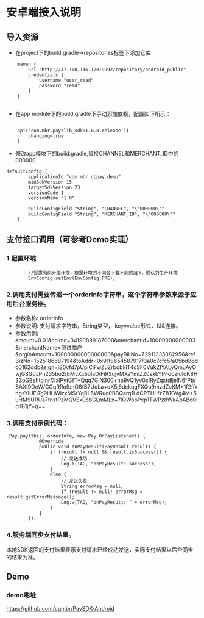 # 安卓端接入说明

## 导入资源
-   在project下的build.gradle->repositories标签下添加仓库
```
    maven {
        url "http://47.100.116.120:9992/repository/android_public"
        credentials {
            username "user_read"
            password "read"
        }
    }
    
```
-	在app module下的build.gradle下手动添加依赖，配置如下所示：
```

    api('com.mbr.pay:lib_sdk:1.0.8.release'){
        changing=true
    }
```
-   修改app模块下的build.gradle,替换CHANNEL和MERCHANT_ID中的000000
```
defaultConfig {
        applicationId "com.mbr.dcpay.demo"
        minSdkVersion 15
        targetSdkVersion 23
        versionCode 1
        versionName "1.0"

        buildConfigField "String", "CHANNEL", "\"000000\""
        buildConfigField "String", "MERCHANT_ID", "\"000000\""
    }
```
## 支付接口调用（可参考Demo实现）
###  1.配置环境
```
        //设置当前开发环境，根据环境的不同会下载不同的apk，默认为生产环境
        EnvConfig.setEnv(EnvConfig.PRE);
```
###  2.调用支付需要传递一个orderInfo字符串，这个字符串参数来源于应用后台服务器。
*   参数名称:   orderInfo
*   参数说明:   支付请求字符串，String类型， key=value形式，以&连接。
*   参数示例:   amount=0.01&coinId=34190899187000&merchantId=10000000000003&merchantName=测试商户&orginAmount=10000000000000000&payBillNo=72911335082956&refBizNo=1525186687194&toAddr=0x91f8654587917f3a0c7cfc5fa05bd86dc0162ddb&sign=iS0vfd7pUpiCiFwZuZrbqbklT4cSF0VukZtYALyQmuAyOwjGSGdJPn235bo2rEMvXc5olaD/FiRSujvMXaYmiZZ0sxbYPFoozIdIdK8H33pGBshtoinrfXxlPytGfT+Qqq7GlN300+nb9vQ1yv0xIRyZqxtdIjelN6fPb/SAXt9DeW/CGqRRofbnQ8fB7UqLa+qX5j6dckqgFXQu9mzdZcKM+1f2ffxhgsYlUEl7g9HHWizxMSrYqRL6WRuc0BBQarq1LdCPTHLfzZ81GVg4M+5uHM9URUa7tnstPzMQVEx0cbGLmMLx+7lQWo6Pxp1TWPz8WkApABo0IpllB1jY+g==
###  3.调用支付示例代码：
```
 Pay.pay(this, orderInfo, new Pay.OnPayListener() {
            @Override
            public void onPayResult(PayResult result) {
                if (result != null && result.isSuccess()) {
                    // 发送成功
                    Log.i(TAG, "onPayResult: success");
                }
                else {
                    // 发送失败
                    String errorMsg = null;
                    if (result != null) errorMsg = result.getErrorMessage();
                    Log.w(TAG, "onPayResult: " + errorMsg);
                }
            }
        });
```
### 4.服务端同步支付结果。
本地SDK返回的支付结果表示支付请求已经成功发送，实际支付结果以后台同步的结果为准。
##  Demo
### demo地址
https://github.com/cqmbr/PaySDK-Android

